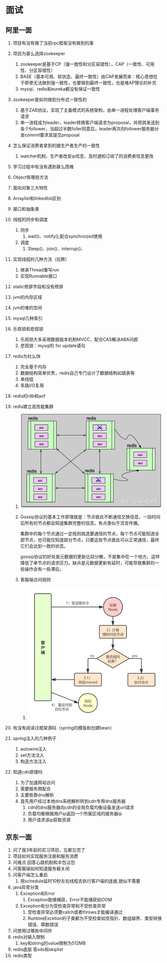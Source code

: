 # 面试

## 阿里一面

1. 项目有没有做了当前rpc框架没有做到的事

2. 项目为甚么选择zookeeper

   1. zookeeper是基于CP（强一致性和分区容错性），CAP（一致性、可用性、分区容错性）
   2. BASE（基本可用、软状态、最终一致性）由CAP发展而来：核心思想在于即使无法做到强一致性，也要做到最终一致性，也是堆AP理论的补充
   3. mysql、redis和eureka都没有保证一致性

3. zookeeper是如何做到分布式一致性的

   1. 基于ZAB协议，实现了主备模式的系统架构，由单一进程处理客户端事务请求
   2. 单一进程成为leader，leader转换客户端请求为proposal，并把其发送到各个follower，当超过半数foller同意后，leader再次向follower服务器分发commit要求其提交proposal

4. 怎么保证消费者拿到的跟生产者生产的一致性

   1. watcher机制，生产者改变ip信息，及时通知订阅了的消费者信息更改

5. 学习过程中有没有遇到甚么困难

6. Object有哪些方法

7. 面向对象三大特性

8. Arraylist和linkedlist区别

9. 接口和抽象类

10. 线程的同步和调度

    1. 同步
       1. wait()、notify(),配合synchroized使用
    2. 调度
       1. Sleep()、join()、interrup()、

11. 实现线程的几种方法（拉胯）

    1. 继承Thread重写run
    2. 实现Runnable接口

12. static修辞字段和没有修辞

13. jvm的内存区域

14. jvm的堆的空间

15. mysql几种索引

16. 乐观锁和悲观锁

    1. 乐观锁大多采用数据版本机制MVCC，配合CAS解决ABA问题
    2. 悲观锁：mysql的 for update语句

17. redis为社么快

    1. 完全基于内存
    2. 数据结构简单优秀，redis自己专门设计了数据结构如跳表等
    3. 单线程
    4. 多路I/O复用

18. redis的rdb和aof

19. redis建立高性能集群

    1. ![img](Liquid面试.assets/v2-334138ba60cb9da3528f747e6b6a6d65_720w.jpg)

    2. Gossip协议的基本工作原理就是：节点彼此不断通信交换信息，一段时间后所有的节点都会知道集群完整的信息，有点类似于流言传播。

       集群中的每个节点通过一定规则挑选要通信的节点，每个节点可能知道全部节点，也可能仅知道部分节点，只要这些节点彼此可以正常通信，最终它们会达到一致的状态。

       gossip协议的好处是元数据的更新比较分散，不是集中在一个地方，这样降低了单节点的请求压力。缺点是元数据更新有延时，可能导致集群的一些操作会有一些滞后。

    3. 客服端访问规则

       1. ![img](Liquid面试.assets/20200410214742501.png)

20. 有没有阅读过框架源码（spring的模版和创建bean）

21. spring注入的几种例子

    1. autowire注入
    2. set方法注入
    3. 构造方法注入

22. 知道cdn原理吗

    1. 为了加速网站访问
    2. 需要服务商配合
    3. 主要依靠dns解析
    4. 首先用户经过本地dns系统解析转到cdn专用dns服务器
       1. cdn的dns服务器向cdn的全局负载均衡设备发送url请求
       2. 负载均衡根据用户ip返回一个所属区域的服务器ip
       3. 用户请求该ip获取资源





## 京东一面

1. 问了我3年前的实习项目，忘都忘完了
2. 项目如何实现服务注册和服务消费
3. 问难点 回答心跳机制和半包沾包
4. 问客服端如何知道服务器关闭
5. 问客户端怎么重启
   1. 用schedule延时10秒左右线程去执行客户端的连接,貌似不需要
6. java异常分类
   1. Exception和Error
      1. Exception能够捕获，Error不能捕获如OOM
   2. Exception有分为受检查异常和不受检查异常
      1. 受检查异常必须要catch或者throws才能编译通过
      2. RuntimeExcetion的子类都为不受检查如空指针、数组越界、类型转换错误、算数错误
7. 问使用过哪些中间件
8. redis对输入限制
   1. key和string的value限制为512MB
9. redis底层 答sds和skiplist
10. redis类型